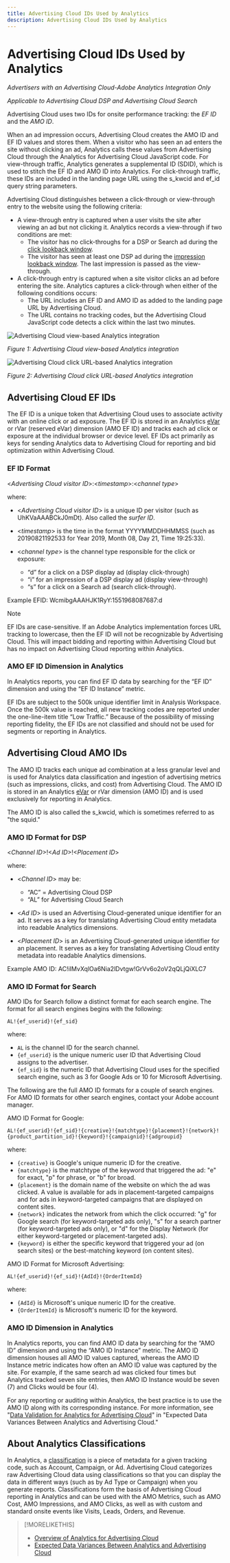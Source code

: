 ```yaml
---
title: Advertising Cloud IDs Used by Analytics
description: Advertising Cloud IDs Used by Analytics
---
```


# Advertising Cloud IDs Used by Analytics

*Advertisers with an Advertising Cloud-Adobe Analytics Integration Only*

*Applicable to Advertising Cloud DSP and Advertising Cloud Search*

Advertising Cloud uses two IDs for onsite performance tracking:  the *EF ID* and the *AMO ID*.

When an ad impression occurs, Advertising Cloud creates the AMO ID and EF ID values and stores them. When a visitor who has seen an ad enters the site without clicking an ad, Analytics calls these values from Advertising Cloud through the Analytics for Advertising Cloud JavaScript code. For view-through traffic, Analytics generates a supplemental ID (SDID), which is used to stitch the EF ID and AMO ID into Analytics. For click-through traffic, these IDs are included in the landing page URL using the s_kwcid and ef_id query string parameters.

Advertising Cloud distinguishes between a click-through or view-through entry to the website using the following criteria:

* A view-through entry is captured when a user visits the site after viewing an ad but not clicking it. Analytics records a view-through if two conditions are met:
    * The visitor has no click-throughs for a DSP or Search ad during the [click lookback window](#lookback-a4adc).
    * The visitor has seen at least one DSP ad during the [impression lookback window](#lookback-a4adc). The last impression is passed as the view-through.
* A click-through entry is captured when a site visitor clicks an ad before entering the site. Analytics captures a click-through when either of the following conditions occurs:
    * The URL includes an EF ID and AMO ID as added to the landing page URL by Advertising Cloud.
    * The URL contains no tracking codes, but the Advertising Cloud JavaScript code detects a click within the last two minutes.

![Advertising Cloud view-based Analytics integration](/help/dsp/assets/a4adc-view-through-process.png)

*Figure 1: Advertising Cloud view-based Analytics integration*

![Advertising Cloud click URL-based Analytics integration](/help/dsp/assets/a4adc-click-through-process.png)

*Figure 2: Advertising Cloud click URL-based Analytics integration*

## Advertising Cloud EF IDs

The EF ID is a unique token that Advertising Cloud uses to associate activity with an online click or ad exposure. The EF ID is stored in an Analytics [eVar](https://experienceleague.adobe.com/docs/analytics/components/dimensions/evar.html) or rVar (reserved eVar) dimension (AMO EF ID) and tracks each ad click or exposure at the individual browser or device level. EF IDs act primarily as keys for sending Analytics data to Advertising Cloud for reporting and bid optimization within Advertising Cloud.

### EF ID Format

<*Advertising Cloud visitor ID*>:<*timestamp*>:<*channel type*>

where:

* <*Advertising Cloud visitor ID*> is a unique ID per visitor (such as UhKVaAAABCkJ0mDt). Also called the *surfer ID*.

* <*timestamp*> is the time in the format YYYYMMDDHHMMSS (such as 20190821192533 for Year 2019, Month 08, Day 21, Time 19:25:33).

* <*channel type*> is the channel type responsible for the click or exposure:

    * “d” for a click on a DSP display ad (display click-through)
    * “i” for an impression of a DSP display ad (display view-through)
    * “s” for a click on a Search ad (search click-through).

Example EFID: WcmibgAAAHJK1RyY:1551968087687:d

>[!NOTE]
>
>EF IDs are case-sensitive. If an Adobe Analytics implementation forces URL tracking to lowercase, then the EF ID will not be recognizable by Advertising Cloud. This will impact bidding and reporting within Advertising Cloud but has no impact on Advertising Cloud reporting within Analytics.

### AMO EF ID Dimension in Analytics

In Analytics reports, you can find EF ID data by searching for the “EF ID” dimension and using the “EF ID Instance” metric.

EF IDs are subject to the 500k unique identifier limit in Analysis Workspace. Once the 500k value is reached, all new tracking codes are reported under the one-line-item title “Low Traffic.” Because of the possibility of missing reporting fidelity, the EF IDs are not classified and should not be used for segments or reporting in Analytics.

## Advertising Cloud AMO IDs

The AMO ID tracks each unique ad combination at a less granular level and is used for Analytics data classification and ingestion of advertising metrics (such as impressions, clicks, and cost) from Advertising Cloud. The AMO ID is stored in an Analytics [eVar](https://experienceleague.adobe.com/docs/analytics/components/dimensions/evar.html) or rVar dimension (AMO ID) and is used exclusively for reporting in Analytics.

The AMO ID is also called the s_kwcid, which is sometimes referred to as "the squid."

### AMO ID Format for DSP

<*Channel ID*>!<*Ad ID*>!<*Placement ID*>

where:

* <*Channel ID*> may be:

    * “AC” = Advertising Cloud DSP
    * “AL” for Advertising Cloud Search

* <*Ad ID*> is used an Advertising Cloud-generated unique identifier for an ad. It serves as a key for translating Advertising Cloud entity metadata into readable Analytics dimensions.

* <*Placement ID*> is an Advertising Cloud-generated unique identifier for an placement. It serves as a key for translating Advertising Cloud entity metadata into readable Analytics dimensions.

Example AMO ID: AC!iIMvXqlOa6Nia2lDvtgw!GrVv6o2oV2qQLjQiXLC7

### AMO ID Format for Search

AMO IDs for Search follow a distinct format for each search engine. The format for all search engines begins with the following:

```AL!{ef_userid}!{ef_sid}```

where:

* `AL` is the channel ID for the search channel.
* `{ef_userid}` is the unique numeric user ID that Advertising Cloud assigns to the advertiser.
* `{ef_sid}` is the numeric ID that Advertising Cloud uses for the specified search engine, such as 3 for Google Ads or 10 for Microsoft Advertising.

The following are the full AMO ID formats for a couple of search engines. For AMO ID formats for other search engines, contact your Adobe account manager.

AMO ID Format for Google:

```AL!{ef_userid}!{ef_sid}!{creative}!{matchtype}!{placement}!{network}!{product_partition_id}!{keyword}!{campaignid}!{adgroupid}```

where:

* `{creative}` is Google's unique numeric ID for the creative.
* `{matchtype}` is the matchtype of the keyword that triggered the ad: "e" for exact, "p" for phrase, or "b" for broad.
* `{placement}` is the domain name of the website on which the ad was clicked. A value is available for ads in placement-targeted campaigns and for ads in keyword-targeted campaigns that are displayed on content sites.
* `{network}` indicates the network from which the click occurred:  "g" for Google search (for keyword-targeted ads only), "s" for a search partner (for keyword-targeted ads only), or "d" for the Display Network (for either keyword-targeted or placement-targeted ads).
* `{keyword}` is either the specific keyword that triggered your ad (on search sites) or the best-matching keyword (on content sites).

AMO ID Format for Microsoft Advertising:

```AL!{ef_userid}!{ef_sid}!{AdId}!{OrderItemId}```

where:

* `{AdId}` is Microsoft's unique numeric ID for the creative.
* `{OrderItemId}` is Microsoft's numeric ID for the keyword.

### AMO ID Dimension in Analytics

In Analytics reports, you can find AMO ID data by searching for the “AMO ID” dimension and using the “AMO ID Instance” metric. The AMO ID dimension houses all AMO ID values captured, whereas the AMO ID Instance metric indicates how often an AMO ID value was captured by the site. For example, if the same search ad was clicked four times but Analytics tracked seven site entries, then AMO ID Instance would be seven (7) and Clicks would be four (4).

For any reporting or auditing within Analytics, the best practice is to use the AMO ID along with its corresponding instance. For more information, see "[Data Validation for Analytics for Advertising Cloud](data-variances.md#data-validation)" in "Expected Data Variances Between Analytics and Advertising Cloud."

## About Analytics Classifications

In Analytics, a [classification](https://experienceleague.adobe.com/docs/analytics/components/classifications/c-classifications.html) is a piece of metadata for a given tracking code, such as Account, Campaign, or Ad. Advertising Cloud categorizes raw Advertising Cloud data using classifications so that you can display the data in different ways (such as by Ad Type or Campaign) when you generate reports. Classifications form the basis of Advertising Cloud reporting in Analytics and can be used with the AMO Metrics, such as AMO Cost, AMO Impressions, and AMO Clicks, as well as with custom and standard  onsite events like Visits, Leads, Orders, and Revenue.

>[!MORELIKETHIS]
>
>* [Overview of Analytics for Advertising Cloud](overview.md)
>* [Expected Data Variances Between Analytics and Advertising Cloud](data-variances.md)
